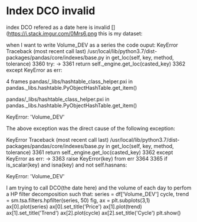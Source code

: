 
# Index DCO invalid

index DCO refered as a date here is invalid
[](https://i.stack.imgur.com/0Mrs6.png
this is my dataset:

when I want to write Volume_DEV as a series the code ouput:
KeyError                                  Traceback (most recent call last)
/usr/local/lib/python3.7/dist-packages/pandas/core/indexes/base.py in get_loc(self, key, method, tolerance)
   3360             try:
-> 3361                 return self._engine.get_loc(casted_key)
   3362             except KeyError as err:

4 frames
pandas/_libs/hashtable_class_helper.pxi in pandas._libs.hashtable.PyObjectHashTable.get_item()

pandas/_libs/hashtable_class_helper.pxi in pandas._libs.hashtable.PyObjectHashTable.get_item()

KeyError: 'Volume_DEV'

The above exception was the direct cause of the following exception:

KeyError                                  Traceback (most recent call last)
/usr/local/lib/python3.7/dist-packages/pandas/core/indexes/base.py in get_loc(self, key, method, tolerance)
   3361                 return self._engine.get_loc(casted_key)
   3362             except KeyError as err:
-> 3363                 raise KeyError(key) from err
   3364 
   3365         if is_scalar(key) and isna(key) and not self.hasnans:

KeyError: 'Volume_DEV'


I am trying to call DCO(the date here) and the volume of each day to perfom a HP filter decomposition such that:
series = df['Volume_DEV']
cycle, trend = sm.tsa.filters.hpfilter(series, 50)
fig, ax = plt.subplots(3,1)
ax[0].plot(series)
ax[0].set_title('Price')
ax[1].plot(trend)
ax[1].set_title('Trend')
ax[2].plot(cycle)
ax[2].set_title('Cycle')
plt.show()


        